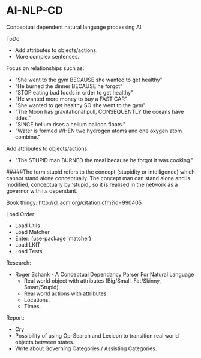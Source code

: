 # AI-NLP-CD
Conceptual dependent natural language processing AI 

ToDo:
  - Add attributes to objects/actions.
  - More complex sentences.

Focus on relationships such as: 
  - “She went to the gym BECAUSE she wanted to get healthy” 
  - “He burned the dinner BECAUSE he forgot”
  - “STOP eating bad foods in order to get healthy”
  - “He wanted more money to buy a FAST CAR”
  - "She wanted to get healthy SO she went to the gym"
  - "The Moon has gravitational pull, CONSEQUENTLY the oceans have tides."
  - "SINCE helium rises a helium balloon floats."
  - "Water is formed WHEN two hydrogen atoms and one oxygen atom combine."

Add attributes to objects/actions:
  - "The STUPID man BURNED the meal because he forgot it was cooking."
  
#####The term stupid refers to the concept (stupidity or intelligence) which cannot stand alone conceptually. The concept man can stand alone and is modified, conceptually by ‘stupid’, so it is realised in the network as a governor with its dependant.

Book thingy: http://dl.acm.org/citation.cfm?id=990405 

Load Order:
  - Load Utils
  - Load Matcher
  - Enter: (use-package 'matcher)
  - Load LKIT
  - Load Tests

Research:
  - Roger Schank - A Conceptual Dependancy Parser For Natural Language
    - Real world object with attributes (Big/Small, Fat/Skinny, Smart/Stupid).
    - Real world actions with attributes.
    - Locations.
    - Times.

Report:
  - Cry
  - Possibility of using Op-Search and Lexicon to transition real world objects between states.
  - Write about Governing Categories / Assisting Categories.
